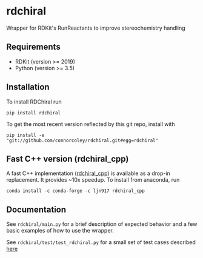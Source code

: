 # rdchiral
Wrapper for RDKit's RunReactants to improve stereochemistry handling

## Requirements

* RDKit (version >= 2019)
* Python (version >= 3.5)

## Installation

To install RDChiral run

```pip install rdchiral```

To get the most recent version reflected by this git repo, install with

```pip install -e "git://github.com/connorcoley/rdchiral.git#egg=rdchiral"```

## Fast C++ version (rdchiral_cpp)

A fast C++ implementation ([rdchiral_cpp](https://gitlab.com/ljn917/rdchiral_cpp)) is available as a drop-in replacement. It provides ~10x speedup. To install from anaconda, run

```conda install -c conda-forge -c ljn917 rdchiral_cpp```

## Documentation

See ```rdchiral/main.py``` for a brief description of expected behavior and a few basic examples of how to use the wrapper. 

See ```rdchiral/test/test_rdchiral.py``` for a small set of test cases described [here](https://pubs.acs.org/doi/abs/10.1021/acs.jcim.9b00286)
